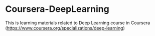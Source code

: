 # Coursera-DeepLearning
This is learning materials related to Deep Learning course in Coursera (https://www.coursera.org/specializations/deep-learning)
